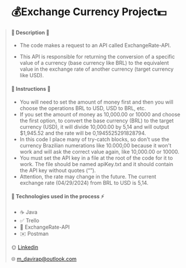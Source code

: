 <h1 align="center">💰Exchange Currency Project💵</h1>

> #### :mag_right: Description 📢
> - The code makes a request to an API called ExchangeRate-API.
>
> - This API is responsible for returning the conversion of a specific value of a currency
>   (base currency like BRL) to the equivalent value in the
>   exchange rate of another currency (target currency like USD).
>
> #### :red_circle: Instructions :red_circle:
>
>  - You will need to set the amount of money first and then you will choose the operations BRL to USD, USD to BRL, etc.
>  - If you set the amount of money as 10,000.00 or 10000 and choose the first option, to convert the base currency (BRL) to the target
>    currency (USD), it will divide 10,000.00 by 5,14 and will output $1,945.52 and the rate will be 0,1945525291828794.
>  - In this code I place many of try-catch blocks, so don't use the currency Brazilian numerations like 10.000,00
>    because it won't work and will ask the correct value again, like 10,000.00 or 10000.
>  - You must set the API key in a file at the root of the code for it to work. The file should be
>    named apiKey.txt and it should contain the API key without quotes (“”).
>  - Attention, the rate may change in the future. The current exchange rate (04/29/2024) from BRL to USD is 5,14.
>      
> #### :wrench: Technologies used in the process ⚡
>
> - ☕ Java
> - ✅ Trello
> - 🚩 ExchangeRate-API
> - ✉️ Postman
>   
> 🌞 [Linkedin](https://www.linkedin.com/in/mateus-alcantara-7280b525b)
> 
> 🌐 <m_davirap@outlook.com>
> 
